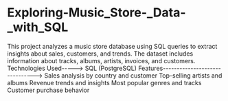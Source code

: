 # Exploring-Music_Store-_Data-_with_SQL
This project analyzes a music store database using SQL queries to extract insights about sales, customers, and trends. The dataset includes information about tracks, albums, artists, invoices, and customers.
Technologies Used----->
SQL (PostgreSQL)
Features------------------------------->
Sales analysis by country and customer
Top-selling artists and albums
Revenue trends and insights
Most popular genres and tracks
Customer purchase behavior
